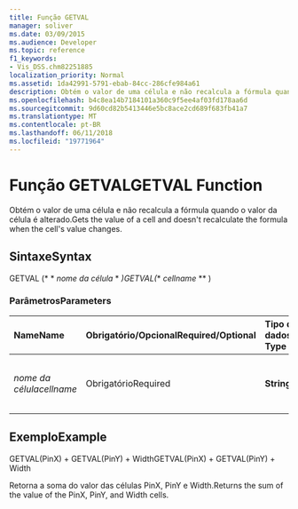 ```yaml
---
title: Função GETVAL
manager: soliver
ms.date: 03/09/2015
ms.audience: Developer
ms.topic: reference
f1_keywords:
- Vis_DSS.chm82251885
localization_priority: Normal
ms.assetid: 1da42991-5791-ebab-84cc-286cfe984a61
description: Obtém o valor de uma célula e não recalcula a fórmula quando o valor da célula é alterado.
ms.openlocfilehash: b4c8ea14b7184101a360c9f5ee4af03fd178aa6d
ms.sourcegitcommit: 9d60cd82b5413446e5bc8ace2cd689f683fb41a7
ms.translationtype: MT
ms.contentlocale: pt-BR
ms.lasthandoff: 06/11/2018
ms.locfileid: "19771964"
---
```

# <a name="getval-function"></a><span data-ttu-id="a39f5-103">Função GETVAL</span><span class="sxs-lookup"><span data-stu-id="a39f5-103">GETVAL Function</span></span>

<span data-ttu-id="a39f5-104">Obtém o valor de uma célula e não recalcula a fórmula quando o valor da célula é alterado.</span><span class="sxs-lookup"><span data-stu-id="a39f5-104">Gets the value of a cell and doesn't recalculate the formula when the cell's value changes.</span></span>
  
## <a name="syntax"></a><span data-ttu-id="a39f5-105">Sintaxe</span><span class="sxs-lookup"><span data-stu-id="a39f5-105">Syntax</span></span>

<span data-ttu-id="a39f5-106">GETVAL (* * *nome da célula* * *)</span><span class="sxs-lookup"><span data-stu-id="a39f5-106">GETVAL(** *cellname* ** )</span></span> 
  
### <a name="parameters"></a><span data-ttu-id="a39f5-107">Parâmetros</span><span class="sxs-lookup"><span data-stu-id="a39f5-107">Parameters</span></span>

|<span data-ttu-id="a39f5-108">**Name**</span><span class="sxs-lookup"><span data-stu-id="a39f5-108">**Name**</span></span>|<span data-ttu-id="a39f5-109">**Obrigatório/Opcional**</span><span class="sxs-lookup"><span data-stu-id="a39f5-109">**Required/Optional**</span></span>|<span data-ttu-id="a39f5-110">**Tipo de dados**</span><span class="sxs-lookup"><span data-stu-id="a39f5-110">**Data Type**</span></span>|<span data-ttu-id="a39f5-111">**Descrição**</span><span class="sxs-lookup"><span data-stu-id="a39f5-111">**Description**</span></span>|
|:-----|:-----|:-----|:-----|
| <span data-ttu-id="a39f5-112">_nome da célula_</span><span class="sxs-lookup"><span data-stu-id="a39f5-112">_cellname_</span></span> <br/> |<span data-ttu-id="a39f5-113">Obrigatório</span><span class="sxs-lookup"><span data-stu-id="a39f5-113">Required</span></span>  <br/> |<span data-ttu-id="a39f5-114">**String**</span><span class="sxs-lookup"><span data-stu-id="a39f5-114">**String**</span></span> <br/> |<span data-ttu-id="a39f5-115">O nome da célula de onde obter o valor.</span><span class="sxs-lookup"><span data-stu-id="a39f5-115">The name of the cell to get the value of.</span></span>  <br/> |
   
## <a name="example"></a><span data-ttu-id="a39f5-116">Exemplo</span><span class="sxs-lookup"><span data-stu-id="a39f5-116">Example</span></span>

<span data-ttu-id="a39f5-117">GETVAL(PinX) + GETVAL(PinY) + Width</span><span class="sxs-lookup"><span data-stu-id="a39f5-117">GETVAL(PinX) + GETVAL(PinY) + Width</span></span> 
  
<span data-ttu-id="a39f5-118">Retorna a soma do valor das células PinX, PinY e Width.</span><span class="sxs-lookup"><span data-stu-id="a39f5-118">Returns the sum of the value of the PinX, PinY, and Width cells.</span></span> 
  

